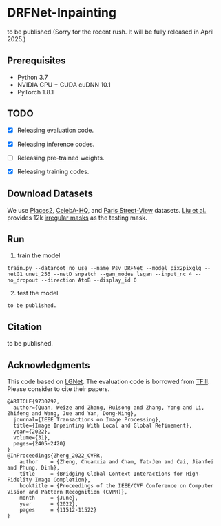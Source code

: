 # DRFNet-Inpainting

to be published.(Sorry for the recent rush. It will be fully released in April 2025.)

## Prerequisites

- Python 3.7
- NVIDIA GPU + CUDA cuDNN 10.1
- PyTorch 1.8.1

## TODO

- [x] Releasing evaluation code.
- [x] Releasing inference codes.
- [ ] Releasing pre-trained weights.
- [x] Releasing training codes.


## Download Datasets

We use [Places2](http://places2.csail.mit.edu/), [CelebA-HQ](https://github.com/switchablenorms/CelebAMask-HQ), and [Paris Street-View](https://github.com/pathak22/context-encoder) datasets. [Liu et al.](https://arxiv.org/abs/1804.07723) provides 12k [irregular masks](https://nv-adlr.github.io/publication/partialconv-inpainting) as the testing mask.

## Run
1. train the model
```
train.py --dataroot no_use --name Psv_DRFNet --model pix2pixglg --netG1 unet_256 --netD snpatch --gan_modes lsgan --input_nc 4 --no_dropout --direction AtoB --display_id 0
```
2. test the model
```
to be published.
```


## Citation

to be published. 

## Acknowledgments

This code based on [LGNet](https://github.com/weizequan/LGNet).
The evaluation code is borrowed from [TFill](https://github.com/lyndonzheng/TFill).
Please consider to cite their papers.
```
@ARTICLE{9730792,
  author={Quan, Weize and Zhang, Ruisong and Zhang, Yong and Li, Zhifeng and Wang, Jue and Yan, Dong-Ming},
  journal={IEEE Transactions on Image Processing}, 
  title={Image Inpainting With Local and Global Refinement}, 
  year={2022},
  volume={31},
  pages={2405-2420}
}
@InProceedings{Zheng_2022_CVPR,
    author    = {Zheng, Chuanxia and Cham, Tat-Jen and Cai, Jianfei and Phung, Dinh},
    title     = {Bridging Global Context Interactions for High-Fidelity Image Completion},
    booktitle = {Proceedings of the IEEE/CVF Conference on Computer Vision and Pattern Recognition (CVPR)},
    month     = {June},
    year      = {2022},
    pages     = {11512-11522}
}
```
